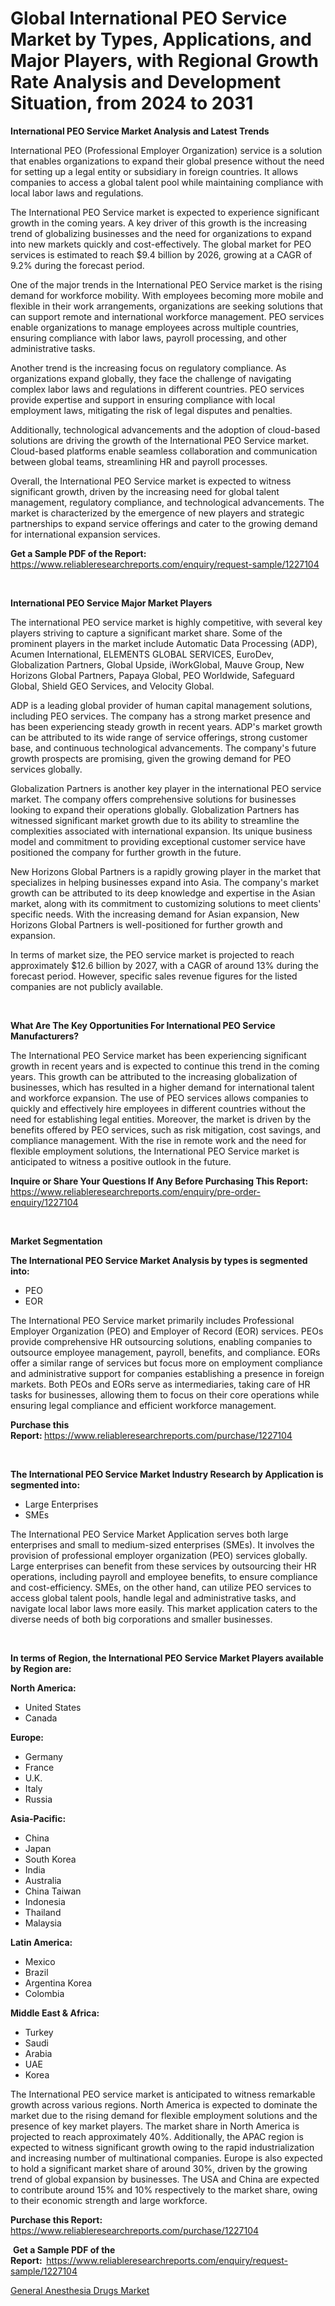 <p><h1>Global International PEO Service Market by Types, Applications, and Major Players, with Regional Growth Rate Analysis and Development Situation, from 2024 to 2031</h1></p><p><strong>International PEO Service Market Analysis and Latest Trends</strong></p>
<p><p>International PEO (Professional Employer Organization) service is a solution that enables organizations to expand their global presence without the need for setting up a legal entity or subsidiary in foreign countries. It allows companies to access a global talent pool while maintaining compliance with local labor laws and regulations.</p><p>The International PEO Service market is expected to experience significant growth in the coming years. A key driver of this growth is the increasing trend of globalizing businesses and the need for organizations to expand into new markets quickly and cost-effectively. The global market for PEO services is estimated to reach $9.4 billion by 2026, growing at a CAGR of 9.2% during the forecast period.</p><p>One of the major trends in the International PEO Service market is the rising demand for workforce mobility. With employees becoming more mobile and flexible in their work arrangements, organizations are seeking solutions that can support remote and international workforce management. PEO services enable organizations to manage employees across multiple countries, ensuring compliance with labor laws, payroll processing, and other administrative tasks.</p><p>Another trend is the increasing focus on regulatory compliance. As organizations expand globally, they face the challenge of navigating complex labor laws and regulations in different countries. PEO services provide expertise and support in ensuring compliance with local employment laws, mitigating the risk of legal disputes and penalties.</p><p>Additionally, technological advancements and the adoption of cloud-based solutions are driving the growth of the International PEO Service market. Cloud-based platforms enable seamless collaboration and communication between global teams, streamlining HR and payroll processes.</p><p>Overall, the International PEO Service market is expected to witness significant growth, driven by the increasing need for global talent management, regulatory compliance, and technological advancements. The market is characterized by the emergence of new players and strategic partnerships to expand service offerings and cater to the growing demand for international expansion services.</p></p>
<p><strong>Get a Sample PDF of the Report:&nbsp;</strong> <a href="https://www.reliableresearchreports.com/enquiry/request-sample/1227104">https://www.reliableresearchreports.com/enquiry/request-sample/1227104</a></p>
<p>&nbsp;</p>
<p><strong>International PEO Service Major Market Players</strong></p>
<p><p>The international PEO service market is highly competitive, with several key players striving to capture a significant market share. Some of the prominent players in the market include Automatic Data Processing (ADP), Acumen International, ELEMENTS GLOBAL SERVICES, EuroDev, Globalization Partners, Global Upside, iWorkGlobal, Mauve Group, New Horizons Global Partners, Papaya Global, PEO Worldwide, Safeguard Global, Shield GEO Services, and Velocity Global.</p><p>ADP is a leading global provider of human capital management solutions, including PEO services. The company has a strong market presence and has been experiencing steady growth in recent years. ADP's market growth can be attributed to its wide range of service offerings, strong customer base, and continuous technological advancements. The company's future growth prospects are promising, given the growing demand for PEO services globally.</p><p>Globalization Partners is another key player in the international PEO service market. The company offers comprehensive solutions for businesses looking to expand their operations globally. Globalization Partners has witnessed significant market growth due to its ability to streamline the complexities associated with international expansion. Its unique business model and commitment to providing exceptional customer service have positioned the company for further growth in the future.</p><p>New Horizons Global Partners is a rapidly growing player in the market that specializes in helping businesses expand into Asia. The company's market growth can be attributed to its deep knowledge and expertise in the Asian market, along with its commitment to customizing solutions to meet clients' specific needs. With the increasing demand for Asian expansion, New Horizons Global Partners is well-positioned for further growth and expansion.</p><p>In terms of market size, the PEO service market is projected to reach approximately $12.6 billion by 2027, with a CAGR of around 13% during the forecast period. However, specific sales revenue figures for the listed companies are not publicly available.</p></p>
<p>&nbsp;</p>
<p><strong>What Are The Key Opportunities For International PEO Service Manufacturers?</strong></p>
<p><p>The International PEO Service market has been experiencing significant growth in recent years and is expected to continue this trend in the coming years. This growth can be attributed to the increasing globalization of businesses, which has resulted in a higher demand for international talent and workforce expansion. The use of PEO services allows companies to quickly and effectively hire employees in different countries without the need for establishing legal entities. Moreover, the market is driven by the benefits offered by PEO services, such as risk mitigation, cost savings, and compliance management. With the rise in remote work and the need for flexible employment solutions, the International PEO Service market is anticipated to witness a positive outlook in the future.</p></p>
<p><strong>Inquire or Share Your Questions If Any Before Purchasing This Report:</strong> <a href="https://www.reliableresearchreports.com/enquiry/pre-order-enquiry/1227104">https://www.reliableresearchreports.com/enquiry/pre-order-enquiry/1227104</a></p>
<p>&nbsp;</p>
<p><strong>Market Segmentation</strong></p>
<p><strong>The International PEO Service Market Analysis by types is segmented into:</strong></p>
<p><ul><li>PEO</li><li>EOR</li></ul></p>
<p><p>The International PEO Service market primarily includes Professional Employer Organization (PEO) and Employer of Record (EOR) services. PEOs provide comprehensive HR outsourcing solutions, enabling companies to outsource employee management, payroll, benefits, and compliance. EORs offer a similar range of services but focus more on employment compliance and administrative support for companies establishing a presence in foreign markets. Both PEOs and EORs serve as intermediaries, taking care of HR tasks for businesses, allowing them to focus on their core operations while ensuring legal compliance and efficient workforce management.</p></p>
<p><strong>Purchase this Report:&nbsp;</strong><a href="https://www.reliableresearchreports.com/purchase/1227104">https://www.reliableresearchreports.com/purchase/1227104</a></p>
<p>&nbsp;</p>
<p><strong>The International PEO Service Market Industry Research by Application is segmented into:</strong></p>
<p><ul><li>Large Enterprises</li><li>SMEs</li></ul></p>
<p><p>The International PEO Service Market Application serves both large enterprises and small to medium-sized enterprises (SMEs). It involves the provision of professional employer organization (PEO) services globally. Large enterprises can benefit from these services by outsourcing their HR operations, including payroll and employee benefits, to ensure compliance and cost-efficiency. SMEs, on the other hand, can utilize PEO services to access global talent pools, handle legal and administrative tasks, and navigate local labor laws more easily. This market application caters to the diverse needs of both big corporations and smaller businesses.</p></p>
<p>&nbsp;</p>
<p><strong>In terms of Region, the International PEO Service Market Players available by Region are:</strong></p>
<p>
    <p> <strong> North America: </strong>
        <ul>
            <li>United States</li>
            <li>Canada</li>
        </ul>
        </p> 
    <p> <strong> Europe: </strong>
        <ul>
            <li>Germany</li>
            <li>France</li>
            <li>U.K.</li>
            <li>Italy</li>
            <li>Russia</li>
        </ul>
        </p> 
    <p> <strong> Asia-Pacific: </strong>
        <ul>
            <li>China</li>
            <li>Japan</li>
            <li>South Korea</li>
            <li>India</li>
            <li>Australia</li>
            <li>China Taiwan</li>
            <li>Indonesia</li>
            <li>Thailand</li>
            <li>Malaysia</li>
        </ul>
        </p> 
    <p> <strong> Latin America: </strong>
        <ul>
            <li>Mexico</li>
            <li>Brazil</li>
            <li>Argentina Korea</li>
            <li>Colombia</li>
        </ul>
        </p> 
    <p> <strong> Middle East & Africa: </strong>
        <ul>
            <li>Turkey</li>
            <li>Saudi</li>
            <li>Arabia</li>
            <li>UAE</li>
            <li>Korea</li>
        </ul>
    </p>
    </p>
<p><p>The International PEO service market is anticipated to witness remarkable growth across various regions. North America is expected to dominate the market due to the rising demand for flexible employment solutions and the presence of key market players. The market share in North America is projected to reach approximately 40%. Additionally, the APAC region is expected to witness significant growth owing to the rapid industrialization and increasing number of multinational companies. Europe is also expected to hold a significant market share of around 30%, driven by the growing trend of global expansion by businesses. The USA and China are expected to contribute around 15% and 10% respectively to the market share, owing to their economic strength and large workforce.</p></p>
<p><strong>Purchase this Report: </strong><a href="https://www.reliableresearchreports.com/purchase/1227104">https://www.reliableresearchreports.com/purchase/1227104</a></p>
<p>&nbsp;<strong>Get a Sample PDF of the Report:&nbsp;&nbsp;</strong><a href="https://www.reliableresearchreports.com/enquiry/request-sample/1227104">https://www.reliableresearchreports.com/enquiry/request-sample/1227104</a></p>
<p><strong></strong></p>
<p><p><a href="https://github.com/Chiragrp24/Market-Research-Report-List-2/blob/main/general-anesthesia-drugs-market.md">General Anesthesia Drugs Market</a></p></p>